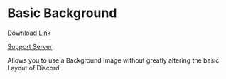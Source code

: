 # Basic Background

[Download Link](https://OILYY.github.io/downloader/?theme=BasicBackground)

[Support Server](https://discord.gg/Y36CTWeCFE)

Allows you to use a Background Image without greatly altering the basic Layout of Discord